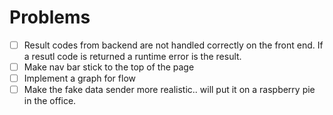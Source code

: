 # Problems
- [ ] Result codes from backend are not handled correctly on the front end. If a resutl code is returned a runtime error is the result.
- [ ] Make nav bar stick to the top of the page
- [ ] Implement a graph for flow
- [ ] Make the fake data sender more realistic.. will put it on a raspberry pie in the office.